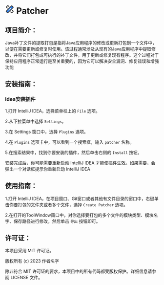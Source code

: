 # <img src="https://raw.githubusercontent.com/Liang-Dongxing/patcher/master/src/main/resources/META-INF/pluginIcon.svg" alt="My Icon" width="30" height="30"> Patcher

## 项目简介：

Java补丁文件的提取打包是指将Java应用程序的修改或更新打包到一个文件中，以便在需要更新或修复时使用。该过程通常涉及从现有的Java应用程序中提取修改，并将它们打包成可执行的补丁文件，用于更新或修复现有程序。这个过程对于保持应用程序正常运行是至关重要的，因为它可以解决安全漏洞、修复错误和增强功能

## 安装指南：

### idea安装插件

1.打开 IntelliJ IDEA，选择菜单栏上的 `File` 选项。

2.从下拉菜单中选择 `Settings`。

3.在 Settings 窗口中，选择 `Plugins` 选项。

4.在 `Plugins` 选项卡中，可以看到一个搜索框，输入 `patcher` 名称。

5.在搜索结果中，找到你要安装的插件，然后单击右侧的 `Install` 按钮。

安装完成后，你可能需要重新启动 IntelliJ IDEA 才能使插件生效。如果需要，会弹出一个对话框提示你重新启动 IntelliJ IDEA

## 使用指南：

1.打开 IntelliJ
IDEA，在项目窗口、Git窗口或者其他有文件目录的窗口中，右键单击你要打包的文件夹或者多个文件，选择 `Create Patcher` 选项。

2.在打开的ToolWindow窗口中，对你选择要打包的多个文件的模块类型、模块名字、保存路径进行修改，然后单击 `导出` 按钮即可。

## 许可证：

本项目采用 MIT 许可证。

版权所有 (c) 2023 作者名字

除非符合 MIT 许可证的要求，本项目中的所有代码都受版权保护。详细信息请参阅 LICENSE 文件。